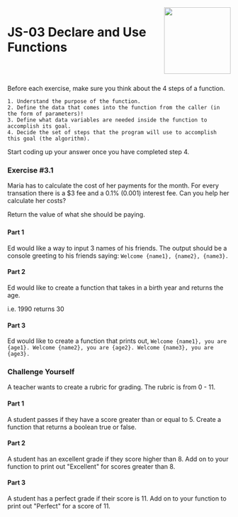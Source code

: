 <img align="right" width="150" height="150" src="https://media-exp1.licdn.com/dms/image/C4E0BAQF7BYCCZt5epw/company-logo_200_200/0?e=2159024400&v=beta&t=qUAFP9bUgBEEXGVQYpUXW1J_OiP8e0r4rFBpqp8OrxA">

# JS-03 Declare and Use Functions

 <br/>
 <br/>

Before each exercise, make sure you think about the 4 steps of a function.

```
1. Understand the purpose of the function.
2. Define the data that comes into the function from the caller (in the form of parameters)!
3. Define what data variables are needed inside the function to accomplish its goal.
4. Decide the set of steps that the program will use to accomplish this goal (the algorithm).
```

Start coding up your answer once you have completed step 4.

### Exercise #3.1

Maria has to calculate the cost of her payments for the month. For every transation there is a $3 fee and a 0.1% (0.001) interest fee.
Can you help her calculate her costs?

Return the value of what she should be paying.

### 

#### Part 1

Ed would like a way to input 3 names of his friends.
The output should be a console greeting to his friends saying:
`Welcome {name1}, {name2}, {name3}.`

#### Part 2

Ed would like to create a function that takes in a birth year and returns the age.

i.e. 1990 returns 30

#### Part 3

Ed would like to create a function that prints out,
`Welcome {name1}, you are {age1}. Welcome {name2}, you are {age2}. Welcome {name3}, you are {age3}.`

### Challenge Yourself

A teacher wants to create a rubric for grading. The rubric is from 0 - 11.

#### Part 1

A student passes if they have a score greater than or equal to 5.
Create a function that returns a boolean true or false.

#### Part 2

A student has an excellent grade if they score higher than 8.
Add on to your function to print out "Excellent" for scores greater than 8.

#### Part 3

A student has a perfect grade if their score is 11.
Add on to your function to print out "Perfect" for a score of 11.
